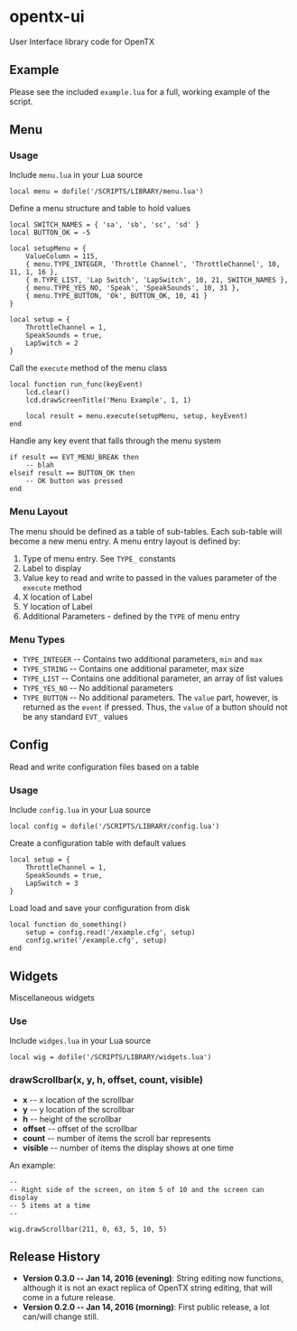 # opentx-ui

User Interface library code for OpenTX

## Example

Please see the included `example.lua` for a full, working example of the script.

## Menu

### Usage

Include `menu.lua` in your Lua source

```
local menu = dofile('/SCRIPTS/LIBRARY/menu.lua')
```

Define a menu structure and table to hold values

```
local SWITCH_NAMES = { 'sa', 'sb', 'sc', 'sd' }
local BUTTON_OK = -5

local setupMenu = {
	ValueColumn = 115,
	{ menu.TYPE_INTEGER, 'Throttle Channel', 'ThrottleChannel', 10, 11, 1, 16 },
	{ m.TYPE_LIST, 'Lap Switch', 'LapSwitch', 10, 21, SWITCH_NAMES },
	{ menu.TYPE_YES_NO, 'Speak', 'SpeakSounds', 10, 31 },
	{ menu.TYPE_BUTTON, 'Ok', BUTTON_OK, 10, 41 }
}

local setup = {
	ThrottleChannel = 1,
	SpeakSounds = true,
	LapSwitch = 2
}
```

Call the `execute` method of the menu class

```
local function run_func(keyEvent)
	lcd.clear()
	lcd.drawScreenTitle('Menu Example', 1, 1)

	local result = menu.execute(setupMenu, setup, keyEvent)
end
```

Handle any key event that falls through the menu system

```
if result == EVT_MENU_BREAK then
	-- blah
elseif result == BUTTON_OK then
	-- OK button was pressed
end
```

### Menu Layout

The menu should be defined as a table of sub-tables. Each sub-table will become a new
menu entry. A menu entry layout is defined by:

1. Type of menu entry. See `TYPE_` constants
2. Label to display
3. Value key to read and write to passed in the values parameter of the `execute` method
4. X location of Label
5. Y location of Label
6. Additional Parameters - defined by the `TYPE` of menu entry

### Menu Types

* `TYPE_INTEGER` -- Contains two additional parameters, `min` and `max`
* `TYPE_STRING` -- Contains one additional parameter, max size
* `TYPE_LIST` -- Contains one additional parameter, an array of list values
* `TYPE_YES_NO` -- No additional parameters
* `TYPE_BUTTON` -- No additional parameters. The `value` part, however, is returned as
  the `event` if pressed. Thus, the `value` of a button should not be any standard `EVT_` values

## Config

Read and write configuration files based on a table

### Usage

Include `config.lua` in your Lua source

```
local config = dofile('/SCRIPTS/LIBRARY/config.lua')
```

Create a configuration table with default values

```
local setup = {
	ThrottleChannel = 1,
	SpeakSounds = true,
	LapSwitch = 3
}
```

Load load and save your configuration from disk

```
local function do_something()
	setup = config.read('/example.cfg', setup)
	config.write('/example.cfg', setup)
end
```

## Widgets

Miscellaneous widgets

### Use

Include `widges.lua` in your Lua source

```
local wig = dofile('/SCRIPTS/LIBRARY/widgets.lua')
```

### drawScrollbar(x, y, h, offset, count, visible)

* **x** -- x location of the scrollbar
* **y** -- y location of the scrollbar
* **h** -- height of the scrollbar
* **offset** -- offset of the scrollbar
* **count** -- number of items the scroll bar represents
* **visible** -- number of items the display shows at one time

An example:

```
--
-- Right side of the screen, on item 5 of 10 and the screen can display
-- 5 items at a time
--

wig.drawScrollbar(211, 0, 63, 5, 10, 5)
```

## Release History

* **Version 0.3.0 -- Jan 14, 2016 (evening)**: String editing now functions, although it
  is not an exact replica of OpenTX string editing, that will come in a future release.
* **Version 0.2.0 -- Jan 14, 2016 (morning)**: First public release, a lot can/will
  change still.
